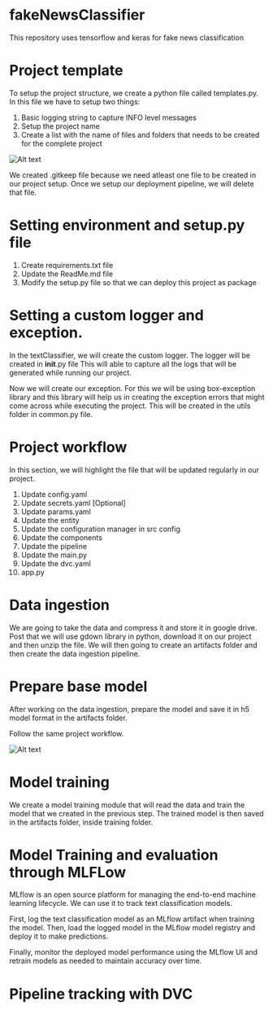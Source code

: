 # fakeNewsClassifier
This repository uses tensorflow and keras for fake news classification

# Project template

To setup the project structure, we create a python file called templates.py.
In this file we have to setup two things:

1. Basic logging string to capture INFO level messages
2. Setup the project name
3. Create a list with the name of files and folders that needs to be created for the complete project 

![Alt text](<Screenshot 2023-12-04 at 2.20.46 PM.png>)

We created .gitkeep file because we need atleast one file to be created in our project setup. Once we setup our deployment pipeline, we will delete that file.

# Setting environment and setup.py file

1. Create requirements.txt file
2. Update the ReadMe.md file
3. Modify the setup.py file so that we can deploy this project as package

# Setting a custom logger and exception.

In the textClassifier, we will create the custom logger. The logger will be created in __init__.py file This will able to capture all the logs that will be generated while running our project.

Now we will create our exception. For this we will be using box-exception library and this library will help us in creating the exception errors that might come across while executing the project. This will be created in the utils folder in common.py file.

# Project workflow
In this section, we will highlight the file that will be updated regularly in our project.

1. Update config.yaml
2. Update secrets.yaml [Optional]
3. Update params.yaml
4. Update the entity
5. Update the configuration manager in src config
6. Update the components
7. Update the pipeline
8. Update the main.py
9. Update the dvc.yaml
10. app.py

# Data ingestion

We are going to take the data and compress it and store it in google drive. Post that we will use gdown library in python, download it on our project and then unzip the file. We will then going to create an artifacts folder and then create the data ingestion pipeline.

# Prepare base model

After working on the data ingestion, prepare the model and save it in h5 model format in the artifacts folder.

Follow the same project workflow.

![Alt text](<Screenshot 2023-12-19 at 4.50.31 PM.png>)

# Model training

We create a model training module that will read the data and train the model that we created in the previous step. The trained model is then saved in the artifacts folder, inside training folder.

# Model Training and evaluation through MLFLow

MLflow is an open source platform for managing the end-to-end machine learning lifecycle. We can use it to track text classification models.

First, log the text classification model as an MLflow artifact when training the model. Then, load the logged model in the MLflow model registry and deploy it to make predictions.

Finally, monitor the deployed model performance using the MLflow UI and retrain models as needed to maintain accuracy over time.

# Pipeline tracking with DVC

